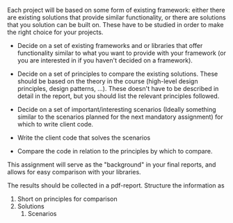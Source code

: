 Each project will be based on some form of existing framework: either there are existing solutions that provide similar functionality, or there are solutions that you solution can be built on. These have to be studied in order to make the right choice for your projects. 

- Decide on a set of existing frameworks and or libraries that offer functionality similar to what you want to provide with your framework 
(or you are interested in if you haven't decided on a framework).

- Decide on a set of principles to compare the existing solutions. 
These should be based on the theory in the course (high-level design principles, design patterns, ...). 
These doesn't have to be described in detail in the report, but you should list the relevant principles followed.

- Decide on a set of important/interesting scenarios (Ideally something similar to the scenarios planned for the next mandatory assignment) for which to write client code.

- Write the client code that solves the scenarios

- Compare the code in relation to the principles by which to compare.

This assignment will serve as the "background" in your final reports, and allows for easy comparison with your libraries.

The results should be collected in a pdf-report. Structure the information as

1. Short on principles for comparison
2. Solutions
   1. Scenarios
